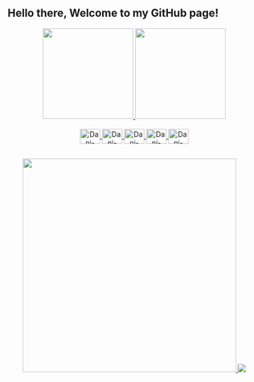 ## Hello there, Welcome to my GitHub page!

<div align="center">
  <a href="https://github.com/danielssaugusto">
  <img height="180em" src="https://github-readme-stats.vercel.app/api?username=danielssaugusto&show_icons=true&theme=tokyonight&hide_border=true&include_all_commits=true&count_private=true" />
  <img height="180em" src="https://github-readme-stats.vercel.app/api/top-langs/?username=danielssaugusto&layout=compact&langs_count=16&theme=tokyonight&hide_border=true" />
</div>

<div align="center" style="display: inline_block"><br>
  <img align="center" alt="Dani-Python" height="30" width="40" src="https://cdn.jsdelivr.net/gh/devicons/devicon@latest/icons/python/python-original.svg" />
  <img align="center" alt="Dani-C++" height="30" width="40" src="https://cdn.jsdelivr.net/gh/devicons/devicon@latest/icons/cplusplus/cplusplus-original.svg" />
  <img align="center" alt="Dani-Python" height="30" width="40" src="https://cdn.jsdelivr.net/gh/devicons/devicon@latest/icons/javascript/javascript-original.svg" />
  <img align="center" alt="Dani-Python" height="30" width="40" src="https://cdn.jsdelivr.net/gh/devicons/devicon@latest/icons/html5/html5-original.svg" />
  <img align="center" alt="Dani-Python" height="30" width="40" src="https://cdn.jsdelivr.net/gh/devicons/devicon@latest/icons/css3/css3-original.svg" />
</div>

##

<p align="center">
  <img width="425" src="https://i.pinimg.com/originals/a4/d4/68/a4d468a1aaa8394fa2a634974e19dab2.gif">
<!--   <img width="220" src="https://media1.giphy.com/media/v1.Y2lkPTc5MGI3NjExYTU0MXNpZHR5cm1sNnA3NzVqNm5ienJ1a2w3dHl5c2pyMWRqaDk3aCZlcD12MV9pbnRlcm5hbF9naWZfYnlfaWQmY3Q9Zw/BLUFxfmhoxorTqoIK5/giphy.webp"> -->
  <img src="https://media4.giphy.com/media/v1.Y2lkPTc5MGI3NjExb2ExaGJkaHBxZTQ0MjQ3MXJ6dTgwb21ocGowenhrZ3h6YzI1dGE5aCZlcD12MV9pbnRlcm5hbF9naWZfYnlfaWQmY3Q9Zw/F8LZ4KRxO83wQ/giphy.webp">
</p>
